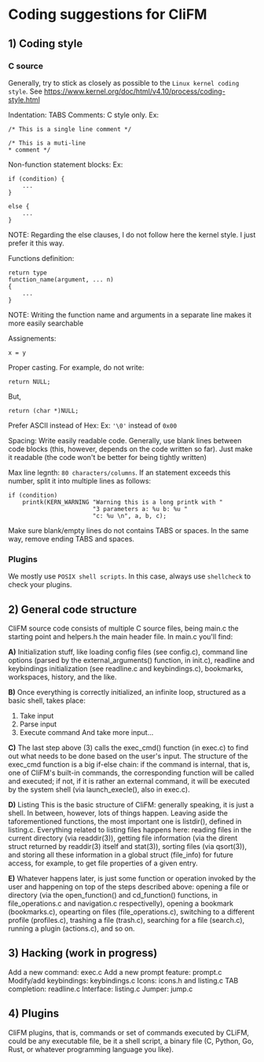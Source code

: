 # Coding suggestions for CliFM


## 1) Coding style

### C source

Generally, try to stick as closely as possible to the `Linux kernel coding style`. See https://www.kernel.org/doc/html/v4.10/process/coding-style.html

Indentation: TABS
Comments: C style only. Ex:

	/* This is a single line comment */

	/* This is a muti-line
	* comment */

Non-function statement blocks: Ex:

	if (condition) {
		...
	}

	else {
		...
	}

NOTE: Regarding the else clauses, I do not follow here the kernel style. I just prefer it this way.

Functions definition:

	return type
	function_name(argument, ... n)
	{
		...
	}

NOTE: Writing the function name and arguments in a separate line makes it more easily searchable

Assignements:

	x = y

Proper casting. For example, do not write:

	return NULL;

But,

	return (char *)NULL;

Prefer ASCII instead of Hex: Ex: `'\0'` instead of `0x00`

Spacing: Write easily readable code. Generally, use blank lines between code blocks (this, however, depends on the code written so far). Just make it readable (the code won't be better for being tightly written)

Max line legnth: `80 characters/columns`. If an statement exceeds this number, split it into multiple lines as follows:

	if (condition)
		printk(KERN_WARNING "Warning this is a long printk with "
							"3 parameters a: %u b: %u "
							"c: %u \n", a, b, c);

Make sure blank/empty lines do not contains TABS or spaces. In the same way, remove ending TABS and spaces.

### Plugins

We mostly use `POSIX shell scripts`. In this case, always use `shellcheck` to check your plugins.

## 2) General code structure

CliFM source code consists of multiple C source files, being main.c the starting point and helpers.h the main header file. In main.c you'll find:

**A)** Initialization stuff, like loading config files (see config.c), command line options (parsed by the external_arguments() function, in init.c), readline and keybindings initialization (see readline.c and keybindings.c), bookmarks, workspaces, history, and the like.

**B)** Once everything is correctly initialized, an infinite loop, structured as a basic shell, takes place:
 1) Take input
 2) Parse input
 3) Execute command
 And take more input...

**C)** The last step above (3) calls the exec_cmd() function (in exec.c) to find out what needs to be done based on the user's input. The structure of the exec_cmd function is a big if-else chain: if the command is internal, that is, one of CliFM's built-in commands, the corresponding function will be called and executed; if not, if it is rather an external command, it will be executed by the system shell (via launch_execle(), also in exec.c).

**D)** Listing
 This is the basic structure of CliFM: generally speaking, it is just a shell. In between, however, lots of things happen. Leaving aside the taforementioned functions, the most important one is listdir(), defined in listing.c. Everything related to listing files happens here: reading files in the current directory (via readdir(3)), getting file information (via the dirent struct returned by readdir(3) itself and stat(3)), sorting files (via qsort(3)), and storing all these information in a global struct (file_info) for future access, for example, to get file properties of a given entry.

**E)** Whatever happens later, is just some function or operation invoked by the user and happening on top of the steps described above: opening a file or directory (via the open_function() and cd_function() functions, in file_operations.c and navigation.c respectivelly), opening a bookmark (bookmarks.c), opearting on files (file_operations.c), switching to a different profile (profiles.c), trashing a file (trash.c), searching for a file (search.c), running a plugin (actions.c), and so on.

## 3) Hacking (work in progress)

Add a new command: exec.c
Add a new prompt feature: prompt.c
Modify/add keybindings: keybindings.c
Icons: icons.h and listing.c
TAB completion: readline.c
Interface: listing.c
Jumper: jump.c

## 4) Plugins

CliFM plugins, that is, commands or set of commands executed by CLiFM, could be any executable file, be it a shell script, a binary file (C, Python, Go, Rust, or whatever programming language you like).

